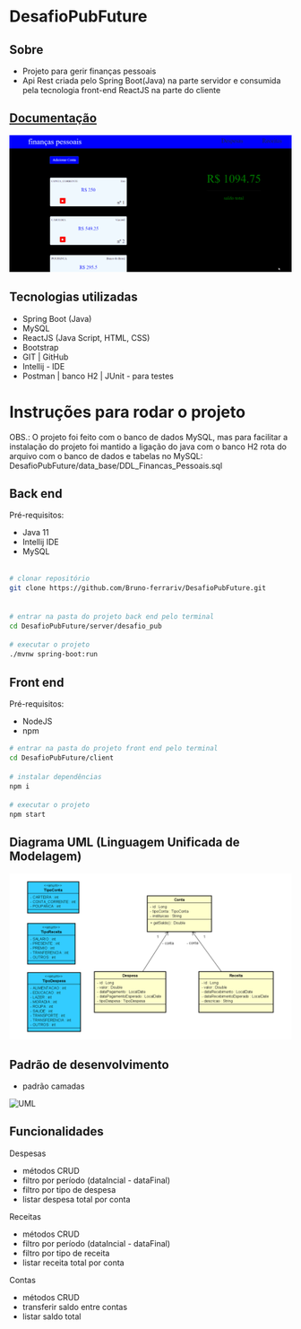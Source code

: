 # DesafioPubFuture

## Sobre
- Projeto para gerir finanças pessoais
- Api Rest criada pelo Spring Boot(Java) na parte servidor e consumida pela tecnologia front-end ReactJS na parte do cliente

## [Documentação](https://github.com/Bruno-ferrariv/DesafioPubFuture/blob/main/DesafioPubFuture_doc.docx)

![GIF_TELAS](https://github.com/Bruno-ferrariv/DesafioPubFuture/blob/main/imagens/financas_pessoais_gif.gif)

## Tecnologias utilizadas

- Spring Boot (Java)
- MySQL
- ReactJS (Java Script, HTML, CSS)
- Bootstrap
- GIT | GitHub
- Intellij - IDE
- Postman | banco H2 | JUnit - para testes

# Instruções para rodar o projeto

OBS.: O projeto foi feito com o banco de dados MySQL, mas para facilitar a instalação do projeto foi mantido a ligação do java com o banco H2
rota do arquivo com o banco de dados e tabelas no MySQL: DesafioPubFuture/data_base/DDL_Financas_Pessoais.sql

## Back end
Pré-requisitos: 
 - Java 11
 - Intellij IDE
 - MySQL

```bash

# clonar repositório
git clone https://github.com/Bruno-ferrariv/DesafioPubFuture.git


# entrar na pasta do projeto back end pelo terminal
cd DesafioPubFuture/server/desafio_pub

# executar o projeto
./mvnw spring-boot:run
```

## Front end
Pré-requisitos: 
- NodeJS
- npm

```bash
# entrar na pasta do projeto front end pelo terminal
cd DesafioPubFuture/client

# instalar dependências
npm i

# executar o projeto
npm start
```
## 

## Diagrama UML (Linguagem Unificada de Modelagem)

![UML](https://github.com/Bruno-ferrariv/DesafioPubFuture/blob/main/imagens/UML.PNG)

## Padrão de desenvolvimento
- padrão camadas

![UML](https://github.com/Bruno-ferrariv/DesafioPubFuture/blob/main/imagens/padr%C3%A3o%20camadas.png)

## Funcionalidades

Despesas
- métodos CRUD
- filtro por período (dataIncial - dataFinal)
- filtro por tipo de despesa
- listar despesa total por conta

Receitas
- métodos CRUD
- filtro por período (dataIncial - dataFinal)
- filtro por tipo de receita
- listar receita total por conta

Contas
- métodos CRUD
- transferir saldo entre contas
- listar saldo total
